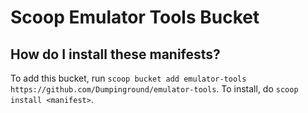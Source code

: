 # Scoop Emulator Tools Bucket

<!-- Uncomment the following line after replacing placeholders -->
<!-- [![Tests](https://github.com/Dumpinground/emulator-tools/actions/workflows/ci.yml/badge.svg)](https://github.com/Dumpinground/emulator-tools/actions/workflows/ci.yml) [![Excavator](https://github.com/Dumpinground/emulator-tools/actions/workflows/excavator.yml/badge.svg)](https://github.com/Dumpinground/emulator-tools/actions/workflows/excavator.yml) -->

How do I install these manifests?
---------------------------------

To add this bucket, run `scoop bucket add emulator-tools https://github.com/Dumpinground/emulator-tools`. To install, do `scoop install <manifest>`.

